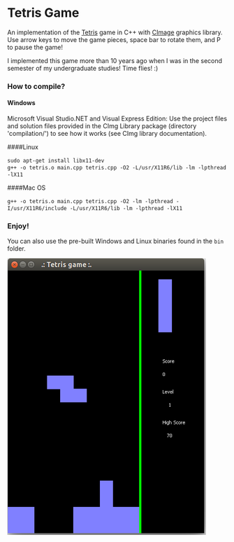 # Tetris Game
An implementation of the [Tetris](https://en.wikipedia.org/wiki/Tetris) game in C++ with [CImage](http://cimg.eu/) graphics library. Use arrow keys to move the game pieces, space bar to rotate them, and P to pause the game!

I implemented this game more than 10 years ago when I was in the second semester of my undergraduate studies! Time flies! :)

### How to compile?
#### Windows
Microsoft Visual Studio.NET and Visual Express Edition: Use the project files and solution files provided in the CImg Library package (directory 'compilation/') to see how it works (see CImg library documentation).

####Linux
```
sudo apt-get install libx11-dev
g++ -o tetris.o main.cpp tetris.cpp -O2 -L/usr/X11R6/lib -lm -lpthread -lX11
```

####Mac OS
```
g++ -o tetris.o main.cpp tetris.cpp -O2 -lm -lpthread -I/usr/X11R6/include -L/usr/X11R6/lib -lm -lpthread -lX11
```

### Enjoy!
You can also use the pre-built Windows and Linux binaries found in the `bin` folder.

![alt text](/img/screenshot.png?raw=true "Tetris screenshot")
